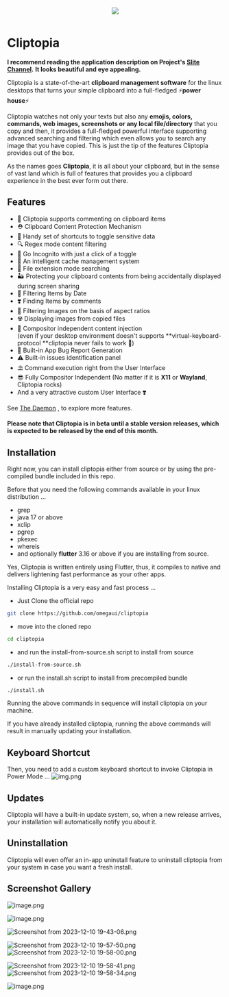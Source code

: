 
<div align="center" style="margin: 100px 0px 50px 0px">
    <img src="assets/icons/app-icon.png"/>
</div>

# Cliptopia

**I recommend reading the application description on Project's [Slite Channel](https://omegaui.slite.page/p/SCCw4NaQYcBX1A/Cliptopia).**
**It looks beautiful and eye appealing.**

Cliptopia is a state-of-the-art **clipboard management software** for the linux desktops that turns your simple clipboard into a full-fledged ⚡**power house**⚡

Cliptopia watches not only your texts but also any **emojis, colors, commands, web images, screenshots or any local file/directory** that you copy and then, it provides a full-fledged powerful interface supporting advanced searching and filtering which even allows you to search any image that you have copied. This is just the tip of the features Cliptopia provides out of the box.

As the names goes **Cliptopia**, it is all about your clipboard, but in the sense of vast land which is full of features that provides you a clipboard experience in the best ever form out there.

## Features

-   📝 Cliptopia supports commenting on clipboard items
-   ⛑️ Clipboard Content Protection Mechanism
-   🤞 Handy set of shortcuts to toggle sensitive data
-   🔍 Regex mode content filtering
-   🥽 Go Incognito with just a click of a toggle
-   📀 An intelligent cache management system
-   📂 File extension mode searching
-   🏜️ Protecting your clipboard contents from being accidentally displayed during screen sharing
-   📅 Filtering Items by Date
-   ❣️ Finding Items by comments
-   🌈 Filtering Images on the basis of aspect ratios
-   ☢️ Displaying images from copied files
-   🧭 Compositor independent content injection  
    (even if your desktop environment doesn't supports **virtual-keyboard-protocol **cliptopia never fails to work 🚀)
-   🐞 Built-in App Bug Report Generation
-   ⚠️ Built-in issues identification panel
-   ⛱️ Command execution right from the User Interface
-   😎 Fully Compositor Independent (No matter if it is **X11** or **Wayland**, Cliptopia rocks)
-   And a very attractive custom User Interface ❣️

See [The Daemon](https://slite.com/api/public/notes/l9bdqAzEIRZ7dG/redirect) , to explore more features.

#### Please note that Cliptopia is in beta until a stable version releases, which is expected to be released by the end of this month.

## Installation

Right now, you can install cliptopia either from source or by using the pre-compiled bundle included in this repo.

Before that you need the following commands available in your linux distribution ...

- grep
- java 17 or above
- xclip
- pgrep
- pkexec
- whereis
- and optionally **flutter** 3.16 or above if you are installing from source.

Yes, Cliptopia is written entirely using Flutter, thus, it compiles to native and delivers lightening fast performance as your other apps.

Installing Cliptopia is a very easy and fast process ...

-   Just Clone the official repo 

```bash
git clone https://github.com/omegaui/cliptopia
```

-   move into the cloned repo

```bash
cd cliptopia
```

- and run the install-from-source.sh script to install from source

```bash
./install-from-source.sh
```
- or run the install.sh script to install from precompiled bundle

```bash
./install.sh
```

Running the above commands in sequence will install cliptopia on your machine.

If you have already installed cliptopia, running the above commands will result in manually updating your installation.

## Keyboard Shortcut
Then, you need to add a custom keyboard shortcut to invoke Cliptopia in Power Mode ...
![img.png](media_Cliptopia/img.png)

## Updates

Cliptopia will have a built-in update system, so, when a new release arrives, your installation will automatically notify you about it.

## Uninstallation

Cliptopia will even offer an in-app uninstall feature to uninstall cliptopia from your system in case you want a fresh install.

## Screenshot Gallery

![image.png](media_Cliptopia/unf8_K_sEOPRfi-image.png)

![image.png](media_Cliptopia/egWMh1ddHRdBxS-image.png)

![Screenshot from 2023-12-10 19-43-06.png](media_Cliptopia/WM6GtMFkY9X0ri-screenshot%20from%202023-12-10%2019-43-06.png)

![Screenshot from 2023-12-10 19-57-50.png](media_Cliptopia/0WuB1S_J2qI6Ag-screenshot%20from%202023-12-10%2019-57-50.png)
![Screenshot from 2023-12-10 19-58-00.png](media_Cliptopia/4xXlY-_KgdSy7E-screenshot%20from%202023-12-10%2019-58-00.png)

![Screenshot from 2023-12-10 19-58-41.png](media_Cliptopia/S_DYAejnhAqAmq-screenshot%20from%202023-12-10%2019-58-41.png)
![Screenshot from 2023-12-10 19-58-34.png](media_Cliptopia/A6VI_miLnoKm5S-screenshot%20from%202023-12-10%2019-58-34.png)

![image.png](media_Cliptopia/_YkFCpEgyTzs5x-image.png)

          